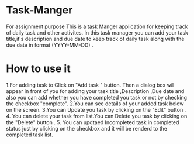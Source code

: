 # Task-Manger
For assignment purpose
This is a task Manger application for keeping track of daily task and other activites.
In this task manager you can add your task title,it's description and due date to keep track of daily task along with the due date in format (YYYY-MM-DD) .
 # How to use it 
 1.For adding task to  Click on "Add task " button. Then a dialog box wil appear in front of you for adding your task title ,Description ,Due date and also you can add 
 whether you have completed you task or not by checking the checkbox "complete".
 2.You can see details of your added task below on the screen.
 3.You can Update you task by clicking on the "Edit"  button .
 4. You can delete your task from list.You can Delete  you task by clicking on the "Delete"  button .
 5. You can updtaed Incompleted task in completed status just by clicking on the checkbox and it will be renderd to the completed task list.
  
 
 
